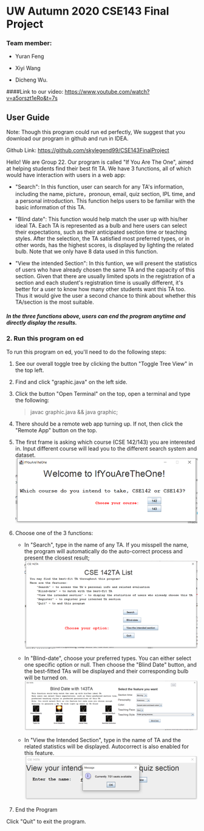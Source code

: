 # UW Autumn 2020 CSE143 Final Project 
### Team member: 
- Yuran Feng
				
- Xiyi Wang
             
- Dicheng Wu.

####Link to our video: https://www.youtube.com/watch?v=a5orszt1eRo&t=7s

## User Guide

Note: Though this program could run ed perfectly, We suggest that you download our program in github and run in IDEA. 

Github Link: https://github.com/skylegend99/CSE143FinalProject

Hello! We are Group 22.
Our program is called "If You Are The One", aimed at helping students find their best fit TA. 
We have 3 functions, all of which would have interaction with users in a web app:

- "Search": In this function, user can search for any TA's information, including the name, picture，pronoun, email, quiz section, IPL time, and a personal introduction. This function helps users to be familiar with the basic information of this TA.

- "Blind date": This function would help match the user up with his/her ideal TA. Each TA is represented as a bulb and here users can select their expectations, such as their anticipated section time or teaching styles. After the selection, the TA satisfied most preferred types, or in other words, has the highest scores, is displayed by lighting the related bulb. Note that we only have 8 data used in this function. 

- "View the intended Section": In this funtion, we will present the statistics of users who have already chosen the same TA and the capacity of this section. Given that there are usually limited spots in the registration of a section and each student's registration time is usually different, it's better for a user to know how many other students want this TA too. Thus it would give the user a second chance to think about whether this TA/section is the most suitable.

##### In the three functions above, users can end the program anytime and directly display the results.
								

### 2. Run this program on ed

To run this program on ed, you'll need to do the following steps:

1.  See our overall toggle tree by clicking the button "Toggle Tree View" in the top left.

2.  Find and click "graphic.java" on the left side.

3.  Click the button "Open Terminal" on the top, open a terminal and type the following:
	> javac graphic.java && java graphic;

4.  There should be a remote web app turning up. If not, then click the "Remote App" button on the top.

5.  The first frame is asking which course (CSE 142/143) you are interested in. Input different course will lead you to the different search system and dataset.
![graphic](/src/datasets/main.png "main")
	

6.  Choose one of the 3 functions:
	* In "Search", type in the name of any TA. 
If you misspell the name, the program will automatically do the auto-correct process and present the closest result; 
![graphic](/src/datasets/option.png "main")

	* In "Blind-date", choose your preferred types. You can either select one specific option or null. 
Then choose the "Blind Date" button, and the best-fitted TAs will be displayed and their corresponding bulb will be turned on.
![graphic](/src/datasets/blindDate.png "main")

	* In "View the Intended Section", type in the name of TA and the related statistics will be displayed. Autocorrect is also 
enabled for this feature.
![graphic](/src/datasets/viewTA.png "main")

7. End the Program

Click "Quit" to exit the program.  










